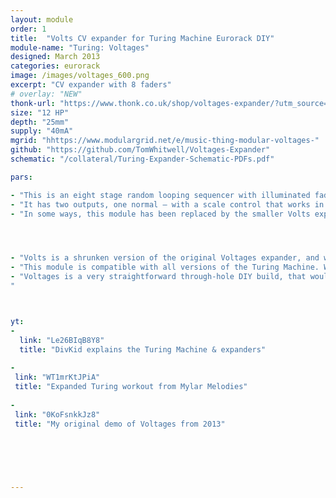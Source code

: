 ```yaml
---
layout: module
order: 1
title:  "Volts CV expander for Turing Machine Eurorack DIY"
module-name: "Turing: Voltages"
designed: March 2013
categories: eurorack
image: /images/voltages_600.png
excerpt: "CV expander with 8 faders" 
# overlay: "NEW"
thonk-url: "https://www.thonk.co.uk/shop/voltages-expander/?utm_source=MTM&utm_campaign=Voltages" 
size: "12 HP"
depth: "25mm"
supply: "40mA"
mgrid: "hhttps://www.modulargrid.net/e/music-thing-modular-voltages-"
github: "https://github.com/TomWhitwell/Voltages-Expander"
schematic: "/collateral/Turing-Expander-Schematic-PDFs.pdf"

pars: 

- "This is an eight stage random looping sequencer with illuminated faders, controlled by the main Turing Machine. Unusually, any number of stages can be active at once, creating unpredictable results. "
- "It has two outputs, one normal – with a scale control that works in the same was as the similar control on the main module – and one inverted. The inverted output has a ‘shift’ control which raises (offsets) the voltage by up to 9 volts. This means you can drive positive-only modules (i.e. quantizers) with the inverted output." 
- "In some ways, this module has been replaced by the smaller Volts expander, but some people still enjoy it. It's bigger and more tactile, and the two outputs interact in interesting ways."




- "Volts is a shrunken version of the original Voltages expander, and was designed in one day while on holiday in Cornwall."
- "This module is compatible with all versions of the Turing Machine. With the older Mki Turing Machine the Backpack module is also required."
- "Voltages is a very straightforward through-hole DIY build, that would be a good first DIY project. If you get stuck, the <a href=https://github.com/TomWhitwell/Voltages-Expander/issues>Voltages Github Issue List</a> or the <a href=https://github.com/TomWhitwell/TuringMachine/issues>main Turing Machine issue list</a> are probably the best places to start, although very few people have ever had difficulty with this module. 
"



yt:
- 
  link: "Le26BIqB8Y8"
  title: "DivKid explains the Turing Machine & expanders"
  
- 
 link: "WT1mrKtJPiA"
 title: "Expanded Turing workout from Mylar Melodies"
  
- 
 link: "0KoFsnkkJz8"
 title: "My original demo of Voltages from 2013"
  
  

  


---
```



